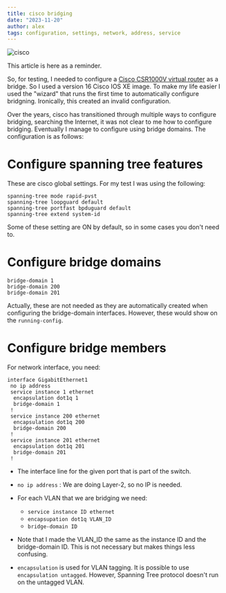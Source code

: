 ```yaml
---
title: cisco bridging
date: "2023-11-20"
author: alex
tags: configuration, settings, network, address, service
---
```

![cisco]({static}/images/2024/cisco_logo.png)


This article is here as a reminder.

So, for testing, I needed to configure a
[Cisco CSR1000V virtual router][csr1000v] as a bridge.  So I used a version 16 Cisco
IOS XE image.  To make my life easier I used the "wizard" that runs the first 
time to automatically configure bridgning. Ironically, this created an invalid
configuration.

Over the years, cisco has transitioned through multiple ways to configure bridging,
searching the Internet, it was not clear to me how to configure bridging.  Eventually
I manage to configure using bridge domains.  The configuration is as follows:

# Configure spanning tree features

These are cisco global settings.  For my test I was using the following:

```text
spanning-tree mode rapid-pvst
spanning-tree loopguard default
spanning-tree portfast bpduguard default
spanning-tree extend system-id
```
Some of these setting are ON by default, so in some cases you don't need to.

# Configure bridge domains

```text
bridge-domain 1
bridge-domain 200
bridge-domain 201
```

Actually, these are not needed as they are automatically created when configuring
the bridge-domain interfaces.  However, these would show on the `running-config`.

# Configure bridge members

For network interface, you need:


```text
interface GigabitEthernet1
 no ip address
 service instance 1 ethernet
  encapsulation dot1q 1
  bridge-domain 1
 !
 service instance 200 ethernet
  encapsulation dot1q 200
  bridge-domain 200
 !
 service instance 201 ethernet
  encapsulation dot1q 201
  bridge-domain 201
 !
```

- The interface line for the given port that is part of the switch.
- `no ip address` : We are doing Layer-2, so no IP is needed.
- For each VLAN that we are bridging we need:
  - `service instance ID ethernet`
  - `encapsupation dot1q VLAN_ID`
  - `bridge-domain ID`
- Note that I made the VLAN_ID the same as the instance ID and the bridge-domain ID.
  This is not necessary but makes things less confusing.
- `encapsulation` is used for VLAN tagging.  It is possible to use `encapsulation untagged`.
  However, Spanning Tree protocol doesn't run on the untagged VLAN.
  



  [csr1000v]: https://www.cisco.com/c/en/us/products/routers/cloud-services-router-1000v-series/index.html

